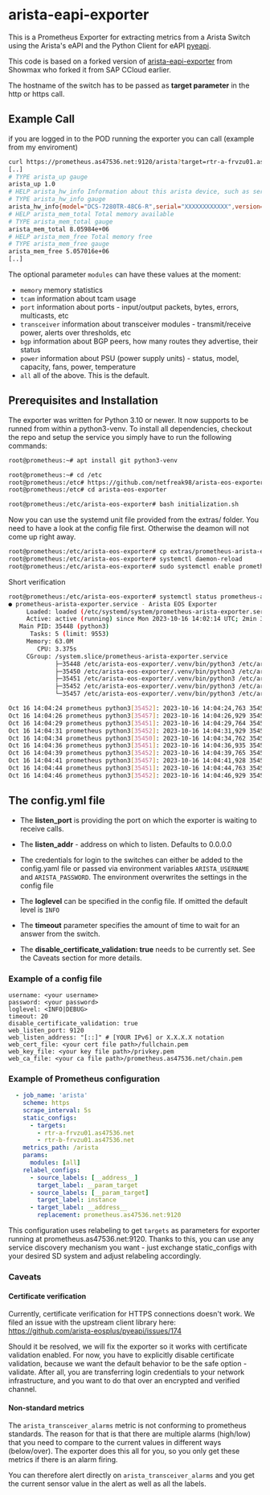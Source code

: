# arista-eapi-exporter

This is a Prometheus Exporter for extracting metrics from a Arista Switch using the Arista's eAPI and the Python Client for eAPI [pyeapi](https://pypi.org/project/pyeapi/).

This code is based on a forked version of [arista-eapi-exporter](https://github.com/Showmax/arista-eos-exporter) from Showmax who forked it from SAP CCloud earlier. 

The hostname of the switch has to be passed as **target parameter** in the http or https call.

## Example Call

if you are logged in to the POD running the exporter you can call (example from my enviroment)

```bash
curl https://prometheus.as47536.net:9120/arista?target=rtr-a-frvzu01.as47536.net&modules=all
[..]
# TYPE arista_up gauge
arista_up 1.0
# HELP arista_hw_info Information about this arista device, such as serial number and model
# TYPE arista_hw_info gauge
arista_hw_info{model="DCS-7280TR-48C6-R",serial="XXXXXXXXXXXX",version="4.30.XX"} 1.0
# HELP arista_mem_total Total memory available
# TYPE arista_mem_total gauge
arista_mem_total 8.05984e+06
# HELP arista_mem_free Total memory free
# TYPE arista_mem_free gauge
arista_mem_free 5.057016e+06
[..]
```

The optional parameter `modules` can have these values at the moment:
 * `memory` memory statistics
 * `tcam` information about tcam usage
 * `port` information about ports - input/output packets, bytes, errors, multicasts, etc
 * `transceiver` information about transceiver modules - transmit/receive power, alerts over thresholds, etc
 * `bgp` information about BGP peers, how many routes they advertise, their status
 * `power` information about PSU (power supply units) - status, model, capacity, fans, power, temperature
 * `all` all of the above. This is the default.

## Prerequisites and Installation

The exporter was written for Python 3.10 or newer. It now supports to be runned from within a python3-venv. 
To install all dependencies, checkout the repo and setup the service you simply have to run the following commands:

```bash
root@prometheus:~# apt install git python3-venv
```

```bash
root@prometheus:~# cd /etc
root@prometheus:/etc# https://github.com/netfreak98/arista-eos-exporter.git
root@prometheus:/etc# cd arista-eos-exporter
```

```bash
root@prometheus:/etc/arista-eos-exporter# bash initialization.sh
```

Now you can use the systemd unit file provided from the extras/ folder. You need to have a look at the config file first. Otherwise the deamon will not come up right away.

```bash
root@prometheus:/etc/arista-eos-exporter# cp extras/prometheus-arista-exporter.service /etc/systemd/system/prometheus-arista-exporter.service
root@prometheus:/etc/arista-eos-exporter# systemctl daemon-reload
root@prometheus:/etc/arista-eos-exporter# sudo systemctl enable prometheus prometheus-arista-exporter
```

Short verification
```bash
root@prometheus:/etc/arista-eos-exporter# systemctl status prometheus-arista-exporter
● prometheus-arista-exporter.service - Arista EOS Exporter
     Loaded: loaded (/etc/systemd/system/prometheus-arista-exporter.service; enabled; vendor preset: enabled)
     Active: active (running) since Mon 2023-10-16 14:02:14 UTC; 2min 35s ago
   Main PID: 35448 (python3)
      Tasks: 5 (limit: 9553)
     Memory: 63.0M
        CPU: 3.375s
     CGroup: /system.slice/prometheus-arista-exporter.service
             ├─35448 /etc/arista-eos-exporter/.venv/bin/python3 /etc/arista-eos-exporter/main.py
             ├─35450 /etc/arista-eos-exporter/.venv/bin/python3 /etc/arista-eos-exporter/main.py
             ├─35451 /etc/arista-eos-exporter/.venv/bin/python3 /etc/arista-eos-exporter/main.py
             ├─35452 /etc/arista-eos-exporter/.venv/bin/python3 /etc/arista-eos-exporter/main.py
             └─35457 /etc/arista-eos-exporter/.venv/bin/python3 /etc/arista-eos-exporter/main.py

Oct 16 14:04:24 prometheus python3[35452]: 2023-10-16 14:04:24,763 35452 INFO collector.py:44 Connecting to switch rtr-b-frvzu01.as47536.net
Oct 16 14:04:26 prometheus python3[35457]: 2023-10-16 14:04:26,929 35457 INFO collector.py:44 Connecting to switch rtr-a-frvzu01.as47536.net
Oct 16 14:04:29 prometheus python3[35451]: 2023-10-16 14:04:29,764 35451 INFO collector.py:44 Connecting to switch rtr-b-frvzu01.as47536.net
Oct 16 14:04:31 prometheus python3[35452]: 2023-10-16 14:04:31,929 35452 INFO collector.py:44 Connecting to switch rtr-a-frvzu01.as47536.net
Oct 16 14:04:34 prometheus python3[35450]: 2023-10-16 14:04:34,762 35450 INFO collector.py:44 Connecting to switch rtr-b-frvzu01.as47536.net
Oct 16 14:04:36 prometheus python3[35451]: 2023-10-16 14:04:36,935 35451 INFO collector.py:44 Connecting to switch rtr-a-frvzu01.as47536.net
Oct 16 14:04:39 prometheus python3[35452]: 2023-10-16 14:04:39,765 35452 INFO collector.py:44 Connecting to switch rtr-b-frvzu01.as47536.net
Oct 16 14:04:41 prometheus python3[35457]: 2023-10-16 14:04:41,928 35457 INFO collector.py:44 Connecting to switch rtr-a-frvzu01.as47536.net
Oct 16 14:04:44 prometheus python3[35451]: 2023-10-16 14:04:44,763 35451 INFO collector.py:44 Connecting to switch rtr-b-frvzu01.as47536.net
Oct 16 14:04:46 prometheus python3[35452]: 2023-10-16 14:04:46,929 35452 INFO collector.py:44 Connecting to switch rtr-a-frvzu01.as47536.net
```

## The config.yml file

* The **listen_port** is providing the port on which the exporter is waiting to receive calls.

* The **listen_addr** - address on which to listen. Defaults to 0.0.0.0

* The credentials for login to the switches can either be added to the config.yaml file or passed via environment variables `ARISTA_USERNAME` and `ARISTA_PASSWORD`. The environment overwrites the settings in the config file

* The **loglevel** can be specified in the config file. If omitted the default level is `INFO`

* The **timeout** parameter specifies the amount of time to wait for an answer from the switch.

* The **disable_certificate_validation: true** needs to be currently set. See the Caveats section for more details.

### Example of a config file

```text
username: <your username>
password: <your password>
loglevel: <INFO|DEBUG>
timeout: 20
disable_certificate_validation: true
web_listen_port: 9120
web_listen_address: "[::]" # [YOUR IPv6] or X.X.X.X notation
web_cert_file: <your cert file path>/fullchain.pem 
web_key_file: <your key file path>/privkey.pem
web_ca_file: <your ca file path>/prometheus.as47536.net/chain.pem
```

### Example of Prometheus configuration
```yaml
  - job_name: 'arista'
    scheme: https
    scrape_interval: 5s
    static_configs:
      - targets:
        - rtr-a-frvzu01.as47536.net
        - rtr-b-frvzu01.as47536.net
    metrics_path: /arista
    params:
      modules: [all]
    relabel_configs:
      - source_labels: [__address__]
        target_label: __param_target
      - source_labels: [__param_target]
        target_label: instance
      - target_label: __address__
        replacement: prometheus.as47536.net:9120
```
This configuration uses relabeling to get `targets` as parameters for exporter running at prometheus.as47536.net:9120. Thanks to this, you can use any service discovery mechanism you want - just exchange static_configs with your desired SD system and adjust relabeling accordingly.

### Caveats
#### Certificate verification
Currently, certificate verification for HTTPS connections doesn't work. We filed an issue with the upstream client library here: https://github.com/arista-eosplus/pyeapi/issues/174

Should it be resolved, we will fix the exporter so it works with certificate validation enabled. For now, you have to explicitly disable certificate validation, because we want the default behavior to be the safe option - validate. After all, you are transferring login credentials to your network infrastructure, and you want to do that over an encrypted and verified channel.

#### Non-standard metrics
The `arista_transceiver_alarms` metric is not conforming to prometheus standards. The reason for that is that there are multiple alarms (high/low) that you need to compare to the current values in different ways (below/over). The exporter does this all for you, so you only get these metrics if there is an alarm firing.

You can therefore alert directly on `arista_transceiver_alarms` and you get the current sensor value in the alert as well as all the labels.

